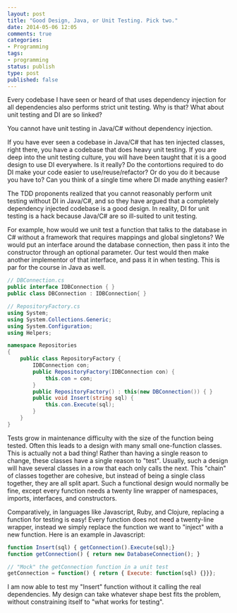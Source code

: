 ```yaml
---
layout: post
title: "Good Design, Java, or Unit Testing. Pick two."
date: 2014-05-06 12:05
comments: true
categories: 
- Programming
tags:
- programming
status: publish
type: post
published: false
---
```


Every codebase I have seen or heard of that uses dependency injection
for all dependencies also performs strict unit testing. Why is that?
What about unit testing and DI are so linked?

You cannot have unit testing in Java/C# without dependency injection.

If you have ever seen a codebase in Java/C# that has ten injected
classes, right there, you have a codebase that does heavy unit
testing. If you are deep into the unit testing culture, you will have
been taught that it is a good design to use DI everywhere. Is it
really? Do the contortions required to do DI make your code easier to
use/reuse/refactor? Or do you do it because you have to? Can you think
of a single time where DI made anything easier?

The TDD proponents realized that you cannot reasonably perform unit
testing without DI in Java/C#, and so they have argued that a
completely dependency injected codebase is a good design. In reality,
DI for unit testing is a hack because Java/C# are so ill-suited to
unit testing.

For example, how would we unit test a function that talks to the
database in C# without a framework that requires mappings and global
singletons? We would put an interface around the database connection,
then pass it into the constructor through an optional parameter. Our
test would then make another implementor of that interface, and pass
it in when testing. This is par for the course in Java as well.

``` csharp
// DBConnection.cs
public interface IDBConnection { }
public class DBConnection : IDBConnection{ }

// RepositoryFactory.cs
using System;
using System.Collections.Generic;
using System.Configuration;
using Helpers;

namespace Repositories
{
	public class RepositoryFactory {
		IDBConnection con;
		public RepositoryFactory(IDBConnection con) {
			this.con = con;
		}
		public RepositoryFactory() : this(new DBConnection()) { }
        public void Insert(string sql) {
            this.con.Execute(sql);
        }
	}
}
``` 

Tests grow in maintenance difficulty with the size of the function
being tested. Often this leads to a design with many small
one-function classes. This is actually not a bad thing! Rather than
having a single reason to change, these classes have a single reason
to "test". Usually, such a design will have several classes in a row
that each only calls the next. This "chain" of classes together are
cohesive, but instead of being a single class together, they are all
split apart. Such a functional design would normally be fine, except
every function needs a twenty line wrapper of namespaces, imports,
interfaces, and constructors.

Comparatively, in languages like Javascript, Ruby, and Clojure,
replacing a function for testing is easy! Every function does not need
a twenty-line wrapper, instead we simply replace the function we want
to "inject" with a new function. Here is an example in Javascript:

``` javascript
function Insert(sql) { getConnection().Execute(sql);}
function getConnection() { return new DatabaseConnection(); }

// "Mock" the getConnection function in a unit test
getConnection = function() { return { Execute: function(sql) {}}};
```

I am now able to test my "Insert" function without it calling the real
dependencies. My design can take whatever shape best fits the problem,
without constraining itself to "what works for testing".